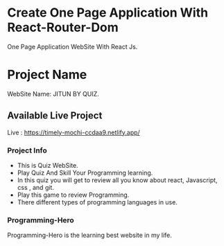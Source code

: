 # Create One Page Application With React-Router-Dom

One Page Application WebSite With React Js.

# Project Name

WebSite Name: JITUN BY QUIZ.

## Available Live Project

Live : https://timely-mochi-ccdaa9.netlify.app/

### Project Info

- This is Quiz WebSite.
- Play Quiz And Skill Your Programming learning.
- In this quiz you will get to review all you know about react, Javascript, css , and git.
- Play this game to review Programming.
- There different types of programming languages in use.

### Programming-Hero

Programming-Hero is the learning best website in my life.
